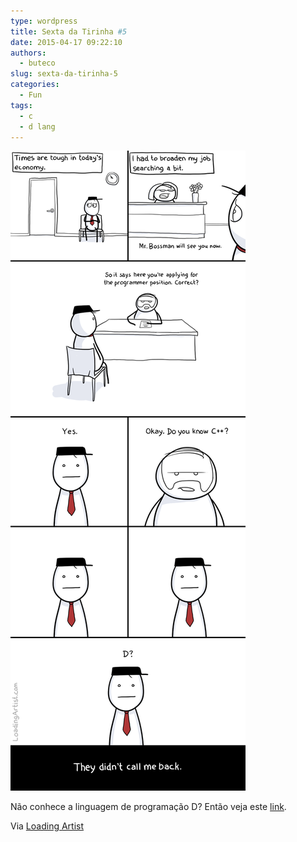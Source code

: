 ```yaml
---
type: wordpress
title: Sexta da Tirinha #5
date: 2015-04-17 09:22:10
authors:
  - buteco
slug: sexta-da-tirinha-5
categories:
  - Fun
tags:
  - c
  - d lang
---
```


<img src="/images/wp-content/uploads/2015/04/2011-01-10-programming.png" alt="Você conhece C++?" />

Não conhece a linguagem de programação D? Então veja este <a href="http://dlang.org/" title="D Lang" target="_blank">link</a>.

Via <a href="http://www.loadingartist.com/comic/programming/" title="Loading Artist" target="_blank">Loading Artist</a>
